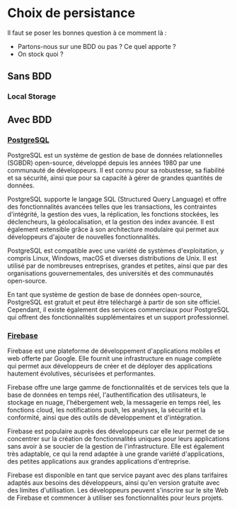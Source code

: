 # Choix de persistance
Il faut se poser les bonnes question à ce momment là :
- Partons-nous sur une BDD ou pas ? Ce quel apporte ?
- On stock quoi ?

## Sans BDD

### Local Storage



## Avec BDD

### [PostgreSQL](https://www.postgresql.org/)

PostgreSQL est un système de gestion de base de données relationnelles (SGBDR) open-source, développé depuis les années 1980 par une communauté de développeurs. Il est connu pour sa robustesse, sa fiabilité et sa sécurité, ainsi que pour sa capacité à gérer de grandes quantités de données.

PostgreSQL supporte le langage SQL (Structured Query Language) et offre des fonctionnalités avancées telles que les transactions, les contraintes d'intégrité, la gestion des vues, la réplication, les fonctions stockées, les déclencheurs, la géolocalisation, et la gestion des index avancée. Il est également extensible grâce à son architecture modulaire qui permet aux développeurs d'ajouter de nouvelles fonctionnalités.

PostgreSQL est compatible avec une variété de systèmes d'exploitation, y compris Linux, Windows, macOS et diverses distributions de Unix. Il est utilisé par de nombreuses entreprises, grandes et petites, ainsi que par des organisations gouvernementales, des universités et des communautés open-source.

En tant que système de gestion de base de données open-source, PostgreSQL est gratuit et peut être téléchargé à partir de son site officiel. Cependant, il existe également des services commerciaux pour PostgreSQL qui offrent des fonctionnalités supplémentaires et un support professionnel.


### [Firebase](https://firebase.google.com/)

Firebase est une plateforme de développement d'applications mobiles et web offerte par Google. Elle fournit une infrastructure en nuage complète qui permet aux développeurs de créer et de déployer des applications hautement évolutives, sécurisées et performantes.

Firebase offre une large gamme de fonctionnalités et de services tels que la base de données en temps réel, l'authentification des utilisateurs, le stockage en nuage, l'hébergement web, la messagerie en temps réel, les fonctions cloud, les notifications push, les analyses, la sécurité et la conformité, ainsi que des outils de développement et d'intégration.

Firebase est populaire auprès des développeurs car elle leur permet de se concentrer sur la création de fonctionnalités uniques pour leurs applications sans avoir à se soucier de la gestion de l'infrastructure. Elle est également très adaptable, ce qui la rend adaptée à une grande variété d'applications, des petites applications aux grandes applications d'entreprise.

Firebase est disponible en tant que service payant avec des plans tarifaires adaptés aux besoins des développeurs, ainsi qu'en version gratuite avec des limites d'utilisation. Les développeurs peuvent s'inscrire sur le site Web de Firebase et commencer à utiliser ses fonctionnalités pour leurs projets.


